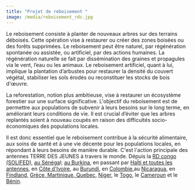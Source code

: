 ```yaml
---
title: "Projet de reboisement "
image: /media/reboisement_rdc.jpg
---
```

Le reboisement consiste à planter de nouveaux arbres sur des terrains déboisés. Cette opération vise à restaurer ou créer des zones boisées ou des forêts supprimées. Le reboisement peut être naturel, par régénération spontanée ou assistée, ou artificiel, par des actions humaines. La régénération naturelle se fait par dissémination des graines et propagules via le vent, l’eau ou les animaux. Le reboisement artificiel, quant à lui, implique la plantation d’arbustes pour restaurer la densité du couvert végétal, stabiliser les sols érodés ou reconstituer les stocks de bois d'œuvre.

La reforestation, notion plus ambitieuse, vise à restaurer un écosystème forestier sur une surface significative. L'objectif du reboisement est de permettre aux populations de subvenir à leurs besoins sur le long terme, en améliorant leurs conditions de vie. Il est crucial d’éviter que les arbres replantés soient à nouveau coupés en raison des difficultés socio-économiques des populations locales.

Il est donc essentiel que le reboisement contribue à la sécurité alimentaire, aux soins de santé et à une vie décente pour les populations locales, en répondant à leurs besoins de manière durable.
C'est l'action principale des antennes TERRE DES JEUNES à travers le monde. Dépuis la [RD congo (SOLIFED)](https://www.terredesjeunes.org/uvira.html), [au Sénéga](https://www.terredesjeunes.org/senegal.html)l; [au Burkina](https://www.terredesjeunes.org/seepat.html), en passant par [HaÏti et toutes les antennes](https://www.terredesjeunes.org/gonaives.html), en [Côte d'Ivoire](https://www.terredesjeunes.org/cotedivoire.html), au [Burundi](https://www.terredesjeunes.org/burundi.html), en [Colombie](https://www.terredesjeunes.org/colombia.html),au [Nicaragua](https://www.terredesjeunes.org/nicaragua.html), en [Findland](https://www.terredesjeunes.org/suomi.html), [Grèce, Martinique, Quebec](https://www.terredesjeunes.org/quebec.html), [Niger](https://www.terredesjeunes.org/niamey-niger.html), le [Togo](https://www.terredesjeunes.org/togo.html), le [Cameroun](https://www.terredesjeunes.org/cameroun.html) et le [Bénin](https://www.terredesjeunes.org/benin.html).
